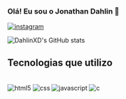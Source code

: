 
### Olá! Eu sou o Jonathan Dahlin 💪

[![instagram](https://img.shields.io/badge/Instagram-E4405F?style=for-the-badge&logo=instagram&logoColor=white)](https://instagram.com/dahlinxd)

![DahlinXD's GitHub stats](https://github-readme-stats.vercel.app/api?username=DahlinXD&show_icons=true&theme=tokyonight)

## Tecnologias que utilizo

<div style="display: inline_block"><br/>
 <img align="center" alt="html5" src="https://img.shields.io/badge/HTML5-E34F26?style=for-the-badge&logo=html5&logoColor=white" /> 
 <img align="center" alt="css" src="https://img.shields.io/badge/CSS3-1572B6?style=for-the-badge&logo=css3&logoColor=white" /> 
 <img align="center" alt="javascript" src="https://img.shields.io/badge/JavaScript-323330?style=for-the-badge&logo=javascript&logoColor=F7DF1E" />
<img align="center" alt="c" src="https://img.shields.io/badge/C-00599C?style=for-the-badge&logo=c&logoColor=white" />

 </div>
